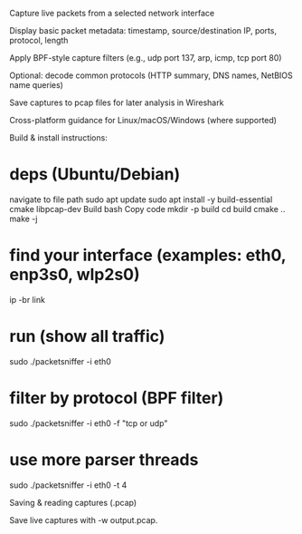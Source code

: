 Capture live packets from a selected network interface

Display basic packet metadata: timestamp, source/destination IP, ports, protocol, length

Apply BPF-style capture filters (e.g., udp port 137, arp, icmp, tcp port 80)

Optional: decode common protocols (HTTP summary, DNS names, NetBIOS name queries)

Save captures to pcap files for later analysis in Wireshark

Cross-platform guidance for Linux/macOS/Windows (where supported)

Build & install instructions:
# deps (Ubuntu/Debian)
navigate to file path
sudo apt update
sudo apt install -y build-essential cmake libpcap-dev
 Build
bash
Copy code 
mkdir -p build
cd build
cmake ..
make -j
# find your interface (examples: eth0, enp3s0, wlp2s0)
ip -br link



# run (show all traffic)
sudo ./packetsniffer -i eth0

# filter by protocol (BPF filter)
sudo ./packetsniffer -i eth0 -f "tcp or udp"

# use more parser threads
sudo ./packetsniffer -i eth0 -t 4

Saving & reading captures (.pcap)

Save live captures with -w output.pcap.


